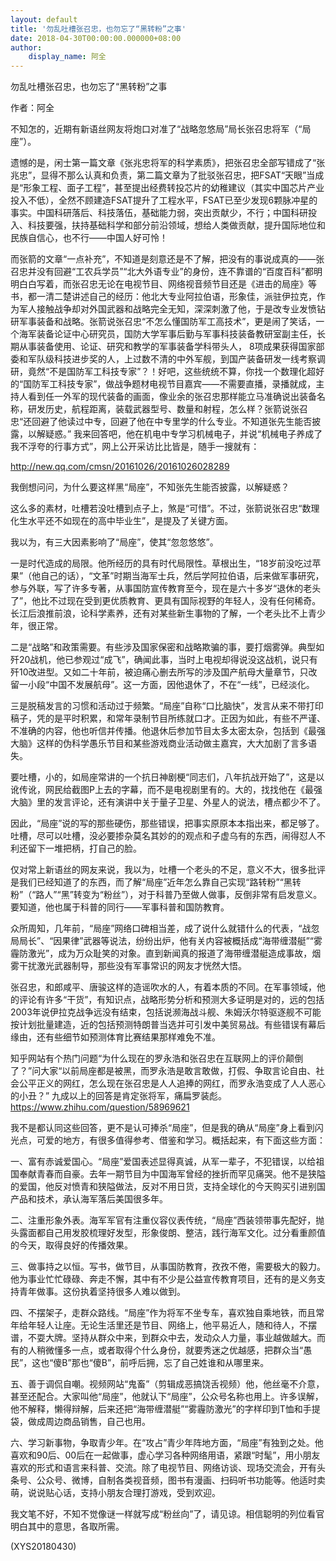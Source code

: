 ```yaml
---
layout: default
title: '勿乱吐槽张召忠，也勿忘了“黑转粉”之事'
date: 2018-04-30T00:00:00.000000+08:00
author:
    display_name: 阿全
---
```


勿乱吐槽张召忠，也勿忘了“黑转粉”之事

作者：阿全

不知怎的，近期有新语丝网友将炮口对准了“战略忽悠局”局长张召忠将军（“局座”）。

遗憾的是，闲士第一篇文章《张兆忠将军的科学素质》，把张召忠全部写错成了“张兆忠”，显得不那么认真和负责，第二篇文章为了批驳张召忠，把FSAT“天眼”当成是“形象工程、面子工程”，甚至提出经费转投芯片的幼稚建议（其实中国芯片产业投入不低），全然不顾建造FSAT提升了工程水平，FSAT已至少发现6颗脉冲星的事实。中国科研落后、科技落伍，基础能力弱，突出贡献少，不行；中国科研投入、科技要强，扶持基础科学和部分前沿领域，想给人类做贡献，提升国际地位和民族自信心，也不行——中国人好可怜！

而张箭的文章“一点补充”，不知道是刻意还是不了解，把没有的事说成真的——张召忠并没有回避“工农兵学员”“北大外语专业”的身份，连不靠谱的“百度百科”都明明白白写着，而张召忠无论在电视节目、网络视音频节目还是《进击的局座》等书，都一清二楚讲述自己的经历：他北大专业阿拉伯语，形象佳，派驻伊拉克，作为军人接触战争却对外国武器和战略完全无知，深深刺激了他，于是改专业发愤钻研军事装备和战略。张箭说张召忠“不怎么懂国防军工高技术”，更是闹了笑话，一个海军装备论证中心研究员，国防大学军事后勤与军事科技装备教研室副主任，长期从事装备使用、论证、研究和教学的军事装备学科带头人， 8项成果获得国家部委和军队级科技进步奖的人，上过数不清的中外军舰，到国产装备研发一线考察调研，竟然“不是国防军工科技专家”？！好吧，这些统统不算，你找一个数理化超好的“国防军工科技专家”，做战争题材电视节目嘉宾——不需要直播，录播就成，主持人看到任一外军的现代装备的画面，像业余的张召忠那样能立马准确说出装备名称，研发历史，航程距离，装载武器型号、数量和射程，怎么样？张箭说张召忠“还回避了他读过中专，回避了他在中专里学的什么专业。不知道张先生能否披露，以解疑惑。” 我来回答吧，他在机电中专学习机械电子，并说“机械电子养成了我不浮夸的行事方式”，网上公开采访比比皆是，随手一搜就有：

http://new.qq.com/cmsn/20161026/20161026028289

我倒想问问，为什么要这样黑“局座”，不知张先生能否披露，以解疑惑？

这么多的素材，吐槽若没吐槽到点子上，煞是“可惜”。不过，张箭说张召忠“数理化生水平还不如现在的高中毕业生”，是提及了关键方面。

我以为，有三大因素影响了“局座”，使其“忽忽悠悠”。

一是时代造成的局限。他所经历的具有时代局限性。草根出生，“18岁前没吃过苹果”（他自己的话），“文革”时期当海军士兵，然后学阿拉伯语，后来做军事研究，参与外联，写了许多专著，从事国防宣传教育至今，现在是六十多岁“退休的老头了”，他比不过现在受到更优质教育、更具有国际视野的年轻人，没有任何稀奇。长江后浪推前浪，论科学素养，还有对某些新生事物的了解，一个老头比不上青少年，很正常。

二是“战略”和政策需要。有些涉及国家保密和战略欺骗的事，要打烟雾弹。典型如歼20战机，他已参观过“成飞”，确闻此事，当时上电视却得说没这战机，说只有歼10改进型。又如二十年前，被迫痛心删去所写的涉及国产航母大量章节，只改留一小段“中国不发展航母”。这一方面，因他退休了，不在“一线”，已经淡化。

三是脱稿发言的习惯和活动过于频繁。“局座”自称“口比脑快”，发言从来不带打印稿子，凭的是平时积累，和常年录制节目所练就口才。正因为如此，有些不严谨、不准确的内容，他也听信并传播。他退休后参加节目太多太密太杂，包括到《最强大脑》这样的伪科学愚乐节目和某些游戏商业活动做主嘉宾，大大加剧了言多语失。

要吐槽，小的，如局座常讲的一个抗日神剧梗“同志们，八年抗战开始了”，这是以讹传讹，网民给截图P上去的字幕，而不是电视剧里有的。大的，找找他在《最强大脑》里的发言评论，还有演讲中关于量子卫星、外星人的说法，槽点都少不了。

因此，“局座”说的写的那些硬伤，那些错误，把事实原原本本指出来，都足够了。吐槽，尽可以吐槽，没必要掺杂莫名其妙的的观点和子虚乌有的东西，闹得怼人不利还留下一堆把柄，打自己的脸。

仅对常上新语丝的网友来说，我以为，吐槽一个老头的不足，意义不大，很多批评是我们已经知道了的东西，而了解“局座”近年怎么靠自己实现“路转粉”“黑转粉”（“路人”“黑”转变为“粉丝”），对于科普乃至做人做事，反倒非常有启发意义。要知道，他也属于科普的同行——军事科普和国防教育。

众所周知，几年前，“局座”网络口碑相当差，成了说什么就错什么的代表，“战忽局局长”、“因果律”武器等说法，纷纷出炉，他有关内容被概括成“海带缠潜艇”“雾霾防激光”，成为万众耻笑的对象。直到新闻真的报道了海带缠潜艇造成事故，烟雾干扰激光武器制导，那些没有军事常识的网友才恍然大悟。

张召忠，和郎咸平、唐骏这样的造谣吹水的人，有着本质的不同。在军事领域，他的评论有许多“干货”，有知识点，战略形势分析和预测大多证明是对的，远的包括2003年说伊拉克战争远没有结束，包括说濒海战斗舰、朱姆沃尔特驱逐舰不可能按计划批量建造，近的包括预测特朗普当选并可引发中美贸易战。有些错误有幕后缘由，还有些细节如预测体育比赛结果那样难免不准。

知乎网站有个热门问题“为什么现在的罗永浩和张召忠在互联网上的评价颠倒了？”问大家“以前局座都是被黑，而罗永浩是敢言敢做，打假、争取言论自由、社会公平正义的网红，怎么现在张召忠是人人追捧的网红，而罗永浩变成了人人恶心的小丑？” 九成以上的回答是肯定张将军，痛扁罗装彪。https://www.zhihu.com/question/58969621

我不是都认同这些回答，更不是认可捧杀“局座”，但是我的确从“局座”身上看到闪光点，可爱的地方，有很多值得参考、借鉴和学习。概括起来，有下面这些方面：

一、富有赤诚爱国心。“局座”爱国表述显得真诚，从军一辈子，不犯错误，以给祖国奉献青春而自豪。去年一期节目为中国海军曾经的挫折而罕见痛哭。他不是狭隘的爱国，他反对愤青和狭隘做法，反对不用日货，支持全球化的今天购买引进别国产品和技术，承认海军落后美国很多年。

二、注重形象外表。海军军官有注重仪容仪表传统，“局座”西装领带事先配好，抛头露面都自己用发胶梳理好发型，形象俊朗、整洁，践行海军文化。过分看重颜值的今天，取得良好的传播效果。

三、做事持之以恒。写书，做节目，从事国防教育，孜孜不倦，需要极大的毅力。他为事业忙忙碌碌、奔走不懈，其中有不少是公益宣传教育项目，还有的是义务支持青年做事。这份执着坚持很多人难以做到。

四、不摆架子，走群众路线。“局座”作为将军不坐专车，喜欢独自乘地铁，而且常年给年轻人让座。无论生活里还是节目、网络上，他平易近人，随和待人，不摆谱，不耍大牌。坚持从群众中来，到群众中去，发动众人力量，事业越做越大。而有的人稍微懂多一点，或者取得个什么身份，就要秀迷之优越感，把群众当“愚民”，这也“傻B”那也“傻B”，前呼后拥，忘了自己姓谁和从哪里来。

五、善于调侃自嘲。视频网站“鬼畜”（剪辑成恶搞饶舌视频）他，他丝毫不介意，甚至还配合。大家叫他“局座”，他就认下“局座”，公众号名称也用上。许多误解，他不解释，懒得辩解，后来还把“海带缠潜艇”“雾霾防激光”的字样印到T恤和手提袋，做成周边商品销售，自己也用。

六、学习新事物，争取青少年。在“攻占”青少年阵地方面，“局座”有独到之处。他喜欢和90后、00后在一起做事，虚心学习各种网络用语，紧跟“时髦”，用小朋友喜欢的形式和语言来科普、交流。除了电视节目、网络访谈、现场交流会，开有头条号、公众号、微博，自制各类视音频，图书有漫画、扫码听书功能等。他适时卖萌，说说贴心话，支持小朋友合理打游戏，受到欢迎。

我文笔不好，不知不觉像谜一样就写成“粉丝向”了，请见谅。相信聪明的列位看官明白其中的意思，各取所需。

(XYS20180430)

